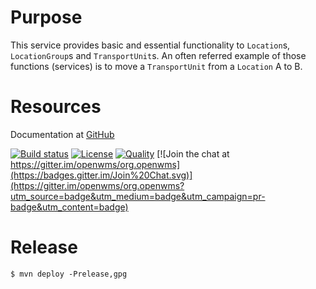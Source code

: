 # Purpose

This service provides basic and essential functionality to `Location`s, `LocationGroup`s and `TransportUnit`s.
An often referred example of those functions (services) is to move a `TransportUnit` from a `Location` A to B. 

# Resources

Documentation at [GitHub](https://github.com/openwms/org.openwms.common.service/wiki)

[![Build status](https://travis-ci.com/openwms/org.openwms.common.service.svg?branch=master)](https://travis-ci.com/openwms/org.openwms.common.service)
[![License](https://img.shields.io/badge/License-Apache%202.0-blue.svg)](LICENSE)
[![Quality](https://sonarcloud.io/api/project_badges/measure?project=org.openwms:org.openwms.common.service&metric=alert_status)](https://sonarcloud.io/dashboard?id=org.openwms:org.openwms.common.service)
[![Join the chat at https://gitter.im/openwms/org.openwms](https://badges.gitter.im/Join%20Chat.svg)](https://gitter.im/openwms/org.openwms?utm_source=badge&utm_medium=badge&utm_campaign=pr-badge&utm_content=badge)

# Release

```
$ mvn deploy -Prelease,gpg
```
